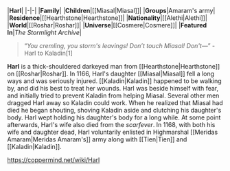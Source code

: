 |**Harl**|
|-|-|
|**Family**|
|**Children**|[[Miasal\|Miasal]]|
|**Groups**|Amaram's army|
|**Residence**|[[Hearthstone\|Hearthstone]]|
|**Nationality**|[[Alethi\|Alethi]]|
|**World**|[[Roshar\|Roshar]]|
|**Universe**|[[Cosmere\|Cosmere]]|
|**Featured In**|*The Stormlight Archive*|

>“*You cremling, you storm's leavings! Don’t touch Miasal! Don't—*”
\-Harl to Kaladin[1]


**Harl** is a thick-shouldered darkeyed man from [[Hearthstone\|Hearthstone]] on [[Roshar\|Roshar]].
In 1166, Harl's daughter [[Miasal\|Miasal]] fell a long ways and was seriously injured. [[Kaladin\|Kaladin]] happened to be walking by, and did his best to treat her wounds. Harl was beside himself with fear, and initially tried to prevent Kaladin from helping Miasal. Several other men dragged Harl away so Kaladin could work. When he realized that Miasal had died he began shouting, shoving Kaladin aside and clutching his daughter's body. Harl wept holding his daughter's body for a long while.
At some point afterwards, Harl's wife also died from the *scarfever*.
In 1168, with both his wife and daughter dead, Harl voluntarily enlisted in Highmarshal [[Meridas Amaram\|Meridas Amaram's]] army along with [[Tien\|Tien]] and [[Kaladin\|Kaladin]].



https://coppermind.net/wiki/Harl
